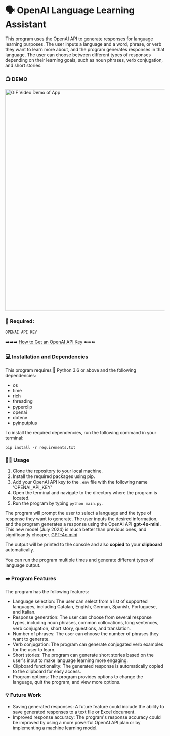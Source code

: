 # 🗣️ OpenAI Language Learning Assistant

This program uses the OpenAI API to generate responses for language learning purposes. The user inputs a language and a word, phrase, or verb they want to learn more about, and the program generates responses in that language. The user can choose between different types of responses depending on their learning goals, such as noun phrases, verb conjugation, and short stories.

### 📺 DEMO

<img src="./static/OpenAI Language Learning Assistant SHOW.gif" alt="GIF Video Demo of App" width="700" />

### 💪 Required:

`OPENAI API KEY`

➡️➡️➡️ [How to Get an OpenAI API Key](https://www.howtogeek.com/885918/how-to-get-an-openai-api-key/) ⬅️⬅️⬅️

### 💻 Installation and Dependencies

This program requires 🐍 Python 3.6 or above and the following dependencies:

- os
- time
- rich
- threading
- pyperclip
- openai
- dotenv
- pyinputplus

To install the required dependencies, run the following command in your terminal:

`pip install -r requirements.txt`

### 🧑‍💻 Usage

1.  Clone the repository to your local machine.
2.  Install the required packages using pip.
3.  Add your OpenAI API key to the `.env` file with the following name 'OPENAI_API_KEY'
4.  Open the terminal and navigate to the directory where the program is located.
5.  Run the program by typing `python main.py`.

The program will prompt the user to select a language and the type of response they want to generate. The user inputs the desired information, and the program generates a response using the OpenAI API **gpt-4o-mini**. This new model (July 2024) is much better than previous ones, and significantly cheaper. [GPT-4o mini](https://openai.com/index/gpt-4o-mini-advancing-cost-efficient-intelligence/)

The output will be printed to the console and also **copied** to your **clipboard** automatically.

You can run the program multiple times and generate different types of language output.

### ➡️ Program Features

The program has the following features:

- Language selection: The user can select from a list of supported languages, including Catalan, English, German, Spanish, Portuguese, and Italian.
- Response generation: The user can choose from several response types, including noun phrases, common collocations, long sentences, verb conjugation, short story, questions, and translation.
- Number of phrases: The user can choose the number of phrases they want to generate.
- Verb conjugation: The program can generate conjugated verb examples for the user to learn.
- Short stories: The program can generate short stories based on the user's input to make language learning more engaging.
- Clipboard functionality: The generated response is automatically copied to the clipboard for easy access.
- Program options: The program provides options to change the language, quit the program, and view more options.

### 💡 Future Work

- Saving generated responses: A future feature could include the ability to save generated responses to a text file or Excel document.
- Improved response accuracy: The program's response accuracy could be improved by using a more powerful OpenAI API plan or by implementing a machine learning model.
